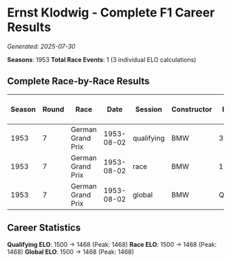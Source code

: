 # Ernst Klodwig - Complete F1 Career Results

*Generated: 2025-07-30*

**Seasons**: 1953
**Total Race Events**: 1 (3 individual ELO calculations)

## Complete Race-by-Race Results

| Season | Round | Race | Date | Session | Constructor | Position | Starting ELO | ELO Change | Final ELO | Teammate | Teammate Position | Teammate Starting ELO | Teammate ELO Change | Teammate Final ELO |
|--------|-------|------|------|---------|-------------|----------|--------------|------------|-----------|----------|-------------------|----------------------|---------------------|-------------------|
| 1953 | 7 | German Grand Prix | 1953-08-02 | qualifying | BMW | 32 | 1500 | -32 | 1468 | Rudolf Krause | 26 | N/A | N/A | N/A |
| 1953 | 7 | German Grand Prix | 1953-08-02 | race | BMW | 15 | 1500 | -32 | 1468 | Rudolf Krause | 14 | N/A | N/A | N/A |
| 1953 | 7 | German Grand Prix | 1953-08-02 | global | BMW | Q:32/R:15 | 1500 | -32 | 1468 | Rudolf Krause | Q:26/R:14 | N/A | N/A | N/A |

## Career Statistics

**Qualifying ELO**: 1500 → 1468 (Peak: 1468)
**Race ELO**: 1500 → 1468 (Peak: 1468)
**Global ELO**: 1500 → 1468 (Peak: 1468)
